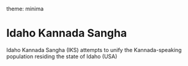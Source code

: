 theme: minima

# Idaho Kannada Sangha
Idaho Kannada Sangha (IKS) attempts to unify the Kannada-speaking population residing the state of Idaho (USA)
